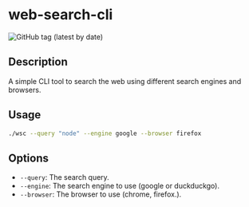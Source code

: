 # web-search-cli
![GitHub tag (latest by date)](https://img.shields.io/github/v/tag/seuUsuario/seuRepositorio?label=version)
## Description
  A simple CLI tool to search the web using different search engines and browsers.

## Usage

```bash
./wsc --query "node" --engine google --browser firefox
```

## Options

- `--query`: The search query.
- `--engine`: The search engine to use (google or duckduckgo).
- `--browser`: The browser to use (chrome, firefox.).